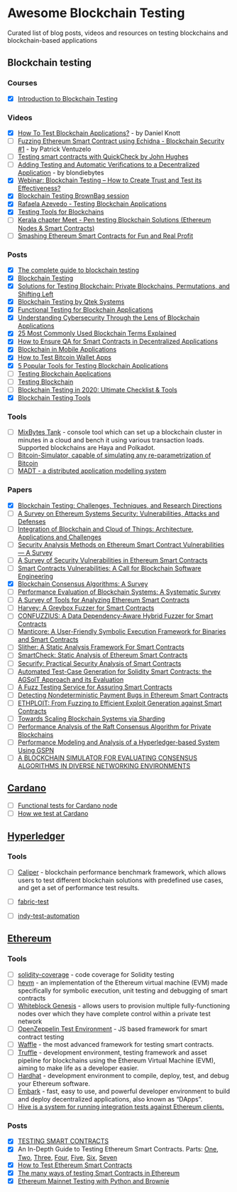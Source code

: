 # Awesome Blockchain Testing
Curated list of blog posts, videos and resources on testing blockchains and blockchain-based applications


## Blockchain testing

### Courses
* [x] [Introduction to Blockchain Testing](https://testautomationu.applitools.com/blockchain-testing/)

### Videos
* [x] [How To Test Blockchain Applications?](https://www.youtube.com/watch?v=iw5nHuA1SUs) - by  Daniel Knott
* [ ] [Fuzzing Ethereum Smart Contract using Echidna - Blockchain Security #1](https://www.youtube.com/watch?v=EA8_9x4D3Vk) - by Patrick Ventuzelo
* [ ] [Testing smart contracts with QuickCheck by John Hughes](https://www.youtube.com/watch?v=V9_14jjJiuQ)
* [ ] [Adding Testing and Automatic Verifications to a Decentralized Application](https://www.youtube.com/watch?v=AB-qBfKL7Q0) - by blondiebytes
* [x] [Webinar: Blockchain Testing – How to Create Trust and Test its Effectiveness?](https://youtu.be/1OKCcfd2awE)
* [x] [Blockchain Testing BrownBag session](https://youtu.be/llylmSbVsjw)
* [x] [Rafaela Azevedo - Testing Blockchain Applications](https://youtu.be/FKoKaugeSBE)
* [x] [Testing Tools for Blockchains](https://youtu.be/1woVse_HhE8)
* [ ] [Kerala chapter Meet - Pen testing Blockchain Solutions (Ethereum Nodes & Smart Contracts)](https://youtu.be/ahZ_V6qdBjQ)
* [ ] [Smashing Ethereum Smart Contracts for Fun and Real Profit](https://github.com/b-mueller/smashing-smart-contracts?utm_source=pocket_mylist)

### Posts
* [x] [The complete guide to blockchain testing](https://blog.logrocket.com/complete-guide-blockchain-testing/)
* [x] [Blockchain Testing](https://blog.testproject.io/2022/02/15/blockchain-testing/)
* [x] [Solutions for Testing Blockchain: Private Blockchains, Permutations, and Shifting Left](https://www.infoq.com/articles/testing-blockchain-solutions/)
* [x] [Blockchain Testing by Qtek Systems](https://www.qteksystems.com/wp-content/uploads/2019/11/Block_Chain_Testing_Final.pdf)
* [x] [Functional Testing for Blockchain Applications](https://us.nttdata.com/en/-/media/assets/white-paper/404734-blockchain-testing-white-paper.pdf)
* [x] [Understanding Cybersecurity Through the Lens of Blockchain Applications](https://blog.qasource.com/understanding-cybersecurity-through-the-lens-of-blockchain-applications)
* [x] [25 Most Commonly Used Blockchain Terms Explained](https://blog.qasource.com/25-most-commonly-used-blockchain-terms-explained)
* [x] [How to Ensure QA for Smart Contracts in Decentralized Applications](https://blog.qasource.com/how-to-ensure-qa-for-smart-contracts-in-decentralized-applications)
* [x] [Blockchain in Mobile Applications](https://blog.qasource.com/blockchain-in-mobile-applications)
* [x] [How to Test Bitcoin Wallet Apps](https://dzone.com/articles/testing-tips-how-to-test-bitcoin-wallet-apps)
* [x] [5 Popular Tools for Testing Blockchain Applications](https://www.cigniti.com/blog/5-popular-tools-for-testing-blockchain-applications/)
* [ ] [Testing Blockchain Applications](https://azevedorafaela.com/2020/12/29/testing-blockchain-applications/)
* [ ] [Testing Blockchain](https://qualitestgroup.com/insights/white-paper/testing-blockchain/)
* [ ] [Blockchain Testing in 2020: Ultimate Checklist & Tools](https://blog.qatestlab.com/2020/08/04/blockchain-testing-in-2020/)
* [x] [Blockchain Testing Tools](https://testguild.com/blockchain-testing-tools/)

### Tools
* [ ] [MixBytes Tank](https://github.com/mixbytes/tank) - console tool which can set up a blockchain cluster in minutes in a cloud and bench it using various transaction loads. Supported blockchains are Haya and Polkadot.
* [ ] [Bitcoin-Simulator, capable of simulating any re-parametrization of Bitcoin](https://github.com/arthurgervais/Bitcoin-Simulator)
* [ ] [MADT - a distributed application modelling system](https://github.com/dltcspbu/madt)

### Papers
* [x] [Blockchain Testing: Challenges, Techniques, and Research Directions](https://arxiv.org/pdf/2103.10074.pdf)
* [ ] [A Survey on Ethereum Systems Security: Vulnerabilities, Attacks and Defenses](https://arxiv.org/pdf/1908.04507.pdf)
* [ ] [Integration of Blockchain and Cloud of Things: Architecture, Applications and Challenges](https://arxiv.org/pdf/1908.09058.pdf)
* [ ] [Security Analysis Methods on Ethereum Smart Contract Vulnerabilities — A Survey](https://arxiv.org/pdf/1908.08605.pdf)
* [ ] [A Survey of Security Vulnerabilities in Ethereum Smart Contracts](https://arxiv.org/pdf/2105.06974.pdf)
* [ ] [Smart Contracts Vulnerabilities: A Call for Blockchain Software Engineering](https://dspace.stir.ac.uk/bitstream/1893/27135/1/smart-contracts-vulnerabilities-3.pdf)
* [x] [Blockchain Consensus Algorithms: A Survey](https://arxiv.org/pdf/2001.07091.pdf)
* [ ] [Performance Evaluation of Blockchain Systems: A Systematic Survey](https://ieeexplore.ieee.org/ielx7/6287639/8948470/09129732.pdf)
* [ ] [A Survey of Tools for Analyzing Ethereum Smart Contracts](https://publik.tuwien.ac.at/files/publik_278277.pdf)
* [ ] [Harvey: A Greybox Fuzzer for Smart Contracts](https://mariachris.github.io/Pubs/FSE-2020-Harvey.pdf)
* [ ] [CONFUZZIUS: A Data Dependency-Aware Hybrid Fuzzer for Smart Contracts](https://arxiv.org/pdf/2005.12156.pdf)
* [ ] [Manticore: A User-Friendly Symbolic Execution Framework for Binaries and Smart Contracts](https://arxiv.org/pdf/1907.03890.pdf)
* [ ] [Slither: A Static Analysis Framework For Smart Contracts](https://arxiv.org/pdf/1908.09878.pdf)
* [ ] [SmartCheck: Static Analysis of Ethereum Smart Contracts](https://s-tikhomirov.github.io/assets/papers/smartcheck.pdf)
* [ ] [Securify: Practical Security Analysis of Smart Contracts](https://arxiv.org/pdf/1806.01143.pdf)
* [ ] [Automated Test-Case Generation for Solidity Smart Contracts: the AGSolT Approach and its Evaluation](https://arxiv.org/pdf/2102.08864.pdf)
* [ ] [A Fuzz Testing Service for Assuring Smart Contracts](https://scholars.cityu.edu.hk/files/47679267/qrsc2019_mei_ashraf_jiang_chan.pdf)
* [ ] [Detecting Nondeterministic Payment Bugs in Ethereum Smart Contracts](https://dl.acm.org/doi/pdf/10.1145/3360615)
* [ ] [ETHPLOIT: From Fuzzing to Efficient Exploit Generation against Smart Contracts](https://siqima.me/publications/saner20b.pdf)
* [ ] [Towards Scaling Blockchain Systems via Sharding](https://arxiv.org/pdf/1804.00399.pdf)
* [ ] [Performance Analysis of the Raft Consensus Algorithm for Private Blockchains](https://arxiv.org/pdf/1808.01081.pdf)
* [ ] [Performance Modeling and Analysis of a Hyperledger-based System Using GSPN](https://arxiv.org/pdf/2002.03109.pdf)
* [ ] [A BLOCKCHAIN SIMULATOR FOR EVALUATING CONSENSUS ALGORITHMS IN DIVERSE NETWORKING ENVIRONMENTS](https://digitalcommons.odu.edu/cgi/viewcontent.cgi?article=1050&context=vmasc_pubs)

## [Cardano](https://cardano.org/)
* [ ] [Functional tests for Cardano node](https://github.com/input-output-hk/cardano-node-tests)
* [ ] [How we test at Cardano](https://iohk.io/en/blog/posts/2017/08/30/how-we-test-cardano/)

## [Hyperledger](https://www.hyperledger.org/)

### Tools
* [ ] [Caliper](https://github.com/hyperledger/caliper) - blockchain performance benchmark framework, which allows users to test different blockchain solutions with predefined use cases, and get a set of performance test results.
* [ ] [fabric-test](https://github.com/hyperledger/fabric-test)
* [ ] [indy-test-automation](https://github.com/hyperledger/indy-test-automation)


## [Ethereum](https://ethereum.org/en/)

### Tools
* [ ] [solidity-coverage](https://github.com/sc-forks/solidity-coverage) - code coverage for Solidity testing
* [ ] [hevm](https://github.com/dapphub/dapptools/tree/master/src/hevm) - an implementation of the Ethereum virtual machine (EVM) made specifically for symbolic execution, unit testing and debugging of smart contracts
* [ ] [Whiteblock Genesis](https://github.com/whiteblock/genesis) - allows users to provision multiple fully-functioning nodes over which they have complete control within a private test network
* [ ] [OpenZeppelin Test Environment](https://github.com/OpenZeppelin/openzeppelin-test-environment) - JS based framework for smart contract testing
* [ ] [Waffle](https://github.com/EthWorks/Waffle) - the most advanced framework for testing smart contracts.
* [ ] [Truffle](https://www.trufflesuite.com/docs/truffle/overview) - development environment, testing framework and asset pipeline for blockchains using the Ethereum Virtual Machine (EVM), aiming to make life as a developer easier. 
* [ ] [Hardhat](https://hardhat.org/) - development environment to compile, deploy, test, and debug your Ethereum software. 
* [ ] [Embark](https://framework.embarklabs.io/docs/contracts_testing.html) -  fast, easy to use, and powerful developer environment to build and deploy decentralized applications, also known as “DApps”.
* [ ] [Hive is a system for running integration tests against Ethereum clients.](https://github.com/ethereum/hive/blob/master/docs/overview.md)

### Posts
* [x] [TESTING SMART CONTRACTS](https://ethereum.org/en/developers/docs/smart-contracts/testing/)
* [x] An In-Depth Guide to Testing Ethereum Smart Contracts. Parts: [One](https://iamdefinitelyahuman.medium.com/an-in-depth-guide-to-testing-ethereum-smart-contracts-2e41b2770297), [Two](https://iamdefinitelyahuman.medium.com/an-in-depth-guide-to-testing-ethereum-smart-contracts-d403574a8c42), [Three](https://iamdefinitelyahuman.medium.com/an-in-depth-guide-to-testing-ethereum-smart-contracts-3e07b8c38755), [Four](https://iamdefinitelyahuman.medium.com/an-in-depth-guide-to-testing-ethereum-smart-contracts-fd699e3087e6), [Five](https://iamdefinitelyahuman.medium.com/an-in-depth-guide-to-testing-ethereum-smart-contracts-31534a48e177), [Six](https://iamdefinitelyahuman.medium.com/an-in-depth-guide-to-testing-ethereum-smart-contracts-2236902bf826), [Seven](https://iamdefinitelyahuman.medium.com/an-in-depth-guide-to-testing-ethereum-smart-contracts-ff061e79bb86)
* [x] [How to Test Ethereum Smart Contracts](https://betterprogramming.pub/how-to-test-ethereum-smart-contracts-35abc8fa199d)
* [x] [The many ways of testing Smart Contracts in Ethereum](https://www.innoq.com/en/blog/testing-ethereum/)
* [x] [Ethereum Mainnet Testing with Python and Brownie](https://iamdefinitelyahuman.medium.com/ethereum-mainnet-testing-with-python-and-brownie-82a61dee0222)